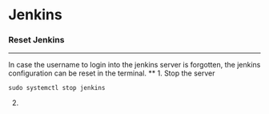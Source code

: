 # Jenkins

### Reset Jenkins
---
In case the username to login into the jenkins server is forgotten, the jenkins configuration can be reset in the terminal.
** 1. Stop the server
```
sudo systemctl stop jenkins
```
2. 
